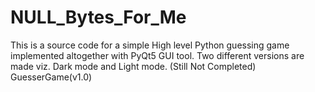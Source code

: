 # NULL_Bytes_For_Me
This is a source code for a simple High level Python guessing game implemented altogether with PyQt5 GUI tool.
Two different versions are made viz. Dark mode and Light mode. (Still Not Completed)
GuesserGame(v1.0)
